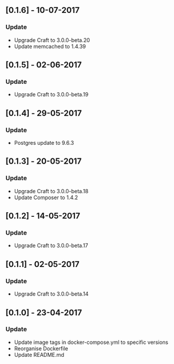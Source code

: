 ## [0.1.6] - 10-07-2017
### Update
- Upgrade Craft to 3.0.0-beta.20
- Update memcached to 1.4.39

## [0.1.5] - 02-06-2017
### Update
- Upgrade Craft to 3.0.0-beta.19

## [0.1.4] - 29-05-2017
### Update
- Postgres update to 9.6.3

## [0.1.3] - 20-05-2017
### Update
- Upgrade Craft to 3.0.0-beta.18
- Update Composer to 1.4.2

## [0.1.2] - 14-05-2017
### Update
- Upgrade Craft to 3.0.0-beta.17

## [0.1.1] - 02-05-2017
### Update
- Upgrade Craft to 3.0.0-beta.14

## [0.1.0] - 23-04-2017
### Update
- Update image tags in docker-compose.yml to specific versions
- Reorganise Dockerfile
- Update README.md
